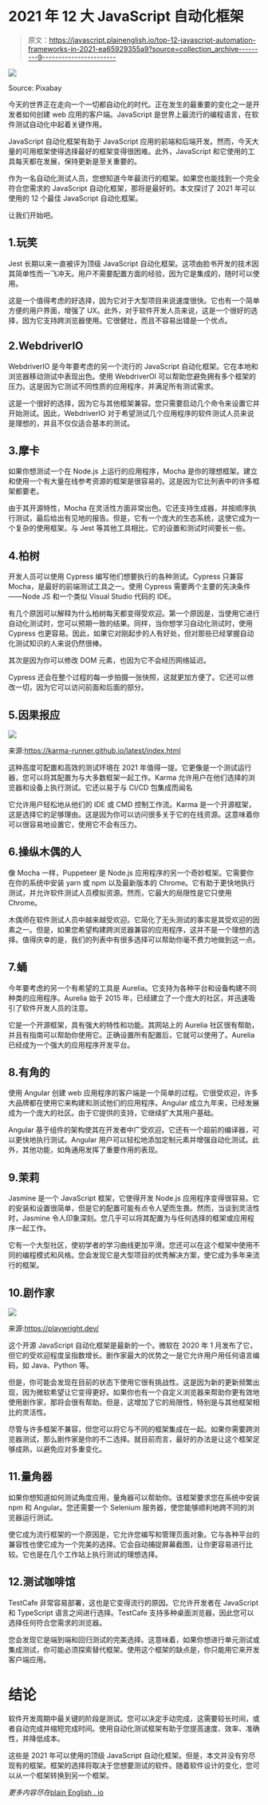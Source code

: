 # 2021 年 12 大 JavaScript 自动化框架

> 原文：<https://javascript.plainenglish.io/top-12-javascript-automation-frameworks-in-2021-ea65929355a9?source=collection_archive---------9----------------------->

![](img/6e83b7896b13d0fe81732605e8620548.png)

Source: Pixabay

今天的世界正在走向一个一切都自动化的时代。正在发生的最重要的变化之一是开发者如何创建 web 应用的客户端。JavaScript 是世界上最流行的编程语言，在软件测试自动化中起着关键作用。

JavaScript 自动化框架有助于 JavaScript 应用的前端和后端开发。然而，今天大量的可用框架使得选择最好的框架变得很困难。此外，JavaScript 和它使用的工具每天都在发展，保持更新是至关重要的。

作为一名自动化测试人员，您想知道今年最流行的框架。如果您也能找到一个完全符合您需求的 JavaScript 自动化框架，那将是最好的。本文探讨了 2021 年可以使用的 12 个最佳 JavaScript 自动化框架。

让我们开始吧。

## 1.玩笑

Jest 长期以来一直被评为顶级 JavaScript 自动化框架。这项由脸书开发的技术因其简单性而一飞冲天。用户不需要配置方面的经验，因为它是集成的，随时可以使用。

这是一个值得考虑的好选择，因为它对于大型项目来说速度很快。它也有一个简单方便的用户界面，增强了 UX。此外，对于软件开发人员来说，这是一个很好的选择，因为它支持跨浏览器使用。它很健壮，而且不容易出错是一个优点。

## 2.WebdriverIO

WebdriverIO 是今年要考虑的另一个流行的 JavaScript 自动化框架。它在本地和浏览器移动测试中表现出色。使用 WebdriverOI 可以帮助您避免拥有多个框架的压力。这是因为它测试不同性质的应用程序，并满足所有测试需求。

这是一个很好的选择，因为它与其他框架兼容。您只需要启动几个命令来设置它并开始测试。因此，WebdriverIO 对于希望测试几个应用程序的软件测试人员来说是理想的，并且不仅仅适合基本的测试。

## 3.摩卡

如果你想测试一个在 Node.js 上运行的应用程序，Mocha 是你的理想框架。建立和使用一个有大量在线参考资源的框架是很容易的。这是因为它比列表中的许多框架都要老。

由于其开源特性，Mocha 在灵活性方面非常出色。它还支持生成器，并按顺序执行测试，最后给出有见地的报告。但是，它有一个庞大的生态系统，这使它成为一个复杂的使用框架。与 Jest 等其他工具相比，它的设置和测试时间要长一些。

## 4.柏树

开发人员可以使用 Cypress 编写他们想要执行的各种测试。Cypress 只兼容 Mocha，是最好的前端测试工具之一。使用 Cypress 需要两个主要的先决条件——Node JS 和一个类似 Visual Studio 代码的 IDE。

有几个原因可以解释为什么柏树每天都变得受欢迎。第一个原因是，当使用它进行自动化测试时，您可以预期一致的结果。同样，当你想学习自动化测试时，使用 Cypress 也更容易。因此，如果它对刚起步的人有好处，但对那些已经掌握自动化测试知识的人来说仍然很棒。

其次是因为你可以修改 DOM 元素，也因为它不会经历网络延迟。

Cypress 还会在整个过程的每一步拍摄一张快照，这就更加方便了。它还可以修改一切，因为它可以访问前面和后面的部分。

## 5.因果报应

![](img/d9425ae53912038697d332a89e58e4fa.png)

来源:https://karma-runner.github.io/latest/index.html

这种高度可配置和高效的测试环境在 2021 年值得一提。它更像是一个测试运行器，您可以将其配置为与大多数框架一起工作。Karma 允许用户在他们选择的浏览器和设备上执行测试。它还以易于与 CI/CD 包集成而闻名

它允许用户轻松地从他们的 IDE 或 CMD 控制工作流。Karma 是一个开源框架，这是选择它的足够理由。这是因为你可以访问很多关于它的在线资源。这意味着你可以很容易地设置它，使用它不会有压力。

## 6.操纵木偶的人

像 Mocha 一样，Puppeteer 是 Node.js 应用程序的另一个奇妙框架。它需要你在你的系统中安装 yarn 或 npm 以及最新版本的 Chrome。它有助于更快地执行测试，并允许软件测试人员模拟资源。然而，它最大的局限性是它只使用 Chrome。

木偶师在软件测试人员中越来越受欢迎。它简化了无头测试的事实是其受欢迎的因素之一。但是，如果您希望构建跨浏览器兼容的应用程序，这并不是一个理想的选择。值得庆幸的是，我们的列表中有很多选择可以帮助你毫不费力地做到这一点。

## 7.蛹

今年要考虑的另一个有希望的工具是 Aurelia。它支持为各种平台和设备构建不同种类的应用程序。Aurelia 始于 2015 年，已经建立了一个庞大的社区，并迅速吸引了软件开发人员的注意。

它是一个开源框架，具有强大的特性和功能。其网站上的 Aurelia 社区很有帮助，并且有指南可以帮助你使用它。正确设置所有配置后，它就可以使用了。Aurelia 已经成为一个强大的应用程序开发平台。

## 8.有角的

使用 Angular 创建 web 应用程序的客户端是一个简单的过程。它很受欢迎，许多大品牌都在使用它来构建和测试他们的应用程序。Angular 成立九年来，已经发展成为一个庞大的社区。由于它提供的支持，它继续扩大其用户基础。

Angular 基于组件的架构使其在开发者中广受欢迎。它还有一个超前的编译器，可以更快地执行测试。Angular 用户可以轻松地添加定制元素并增强自动化测试。此外，其他功能，如角通用发挥了重要作用的表现。

## 9.茉莉

Jasmine 是一个 JavaScript 框架，它使得开发 Node.js 应用程序变得很容易。它的安装和设置很简单，但是它的配置可能有点令人望而生畏。然而，当谈到灵活性时，Jasmine 令人印象深刻。您几乎可以将其配置为与任何选择的框架或应用程序一起工作。

它有一个大型社区，使初学者的学习曲线更加平滑。您还可以在这个框架中使用不同的编程模式和风格。您会发现它是大型项目的优秀解决方案，使它成为多年来流行的框架。

## 10.剧作家

![](img/f929569e7a56c087d50fde45697b0d71.png)

来源:https://playwright.dev/

这个开源 JavaScript 自动化框架是最新的一个。微软在 2020 年 1 月发布了它，但它的受欢迎程度呈指数增长。剧作家最大的优势之一是它允许用户用任何语言编码，如 Java、Python 等。

但是，你可能会发现在目前的状态下使用它很有挑战性。这是因为新的更新频繁出现，因为微软希望让它变得更好。如果你也有一个自定义浏览器来帮助你更有效地使用剧作家，那将会很有帮助。但是，这增加了它的局限性，特别是与其他框架相比的灵活性。

尽管与许多框架不兼容，但您可以将它与不同的框架集成在一起。如果你需要跨浏览器测试，那么剧作家是你的不二选择。就目前而言，最好的办法是让这个框架足够成熟，以避免应对多重变化。

## 11.量角器

如果你想知道如何测试角度应用，量角器可以帮助你。该框架要求您在系统中安装 npm 和 Angular。您还需要一个 Selenium 服务器，使您能够顺利地跨不同的浏览器运行测试。

使它成为流行框架的一个原因是，它允许您编写和管理页面对象。它与各种平台的兼容性也使它成为一个完美的选择。它会自动捕捉屏幕截图，让你更容易进行比较。它也是在几个工作站上执行测试的理想选择。

## 12.测试咖啡馆

TestCafe 非常容易部署，这也是它变得流行的原因。它允许开发者在 JavaScript 和 TypeScript 语言之间进行选择。TestCafe 支持多种桌面浏览器，因此您可以选择任何符合您需求的浏览器。

您会发现它是端到端和回归测试的完美选择。这意味着，如果你想进行单元测试或集成测试，你可能必须探索替代框架。使用这个框架的缺点是，你只能用它来开发客户端应用。

# 结论

软件开发周期中最关键的阶段是测试。您可以决定手动完成，这需要较长时间，或者自动完成并缩短完成时间。使用自动化测试框架有助于您提高速度、效率、准确性，并降低成本。

这些是 2021 年可以使用的顶级 JavaScript 自动化框架。但是，本文并没有穷尽现有的框架。框架的选择将取决于您想要测试的软件。随着软件设计的变化，您可以从一个框架转换到另一个框架。

*更多内容尽在*[plain English . io](http://plainenglish.io/)